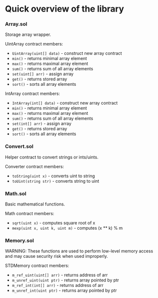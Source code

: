 # Quick overview of the library

### Array.sol

Storage array wrapper.

UintArray contract members:
* `UintArray(uint[] data)` - construct new array contract
* `min()` - returns minimal array element
* `max()` - returns maximal array element
* `sum()` - returns sum of all array elements
* `set(uint[] arr)` - assign array
* `get()` - returns stored array
* `sort()` - sorts all array elements

IntArray contract members:
* `IntArray(int[] data)` - construct new array contract
* `min()` - returns minimal array element
* `max()` - returns maximal array element
* `sum()` - returns sum of all array elements
* `set(int[] arr)` - assign array
* `get()` - returns stored array
* `sort()` - sorts all array elements

### Convert.sol

Helper contract to convert strings or ints/uints.

Converter contract members:
* `toString(uint x)` - converts uint to string
* `toUint(string str)` - converts string to uint


### Math.sol

Basic mathematical functions.

Math contract members:
* `sqrt(uint x)` - computes square root of x
* `mexp(uint x, uint k, uint m)` - computes (x ** k) % m


### Memory.sol

WARNING: These functions are used to perform low-level memory access
and may cause security risk when used improperly.

STDMemory contract members:
* `m_ref_uint(uint[] arr)` - returns address of arr
* `m_unref_uint(uint ptr)` - returns array pointed by ptr
* `m_ref_int(int[] arr)` - returns address of arr
* `m_unref_int(uint ptr)` - returns array pointed by ptr
